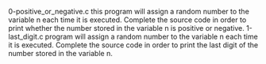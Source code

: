 0-positive_or_negative.c this program will assign a random number to the variable n each time it is executed. Complete the source code in order to print whether the number stored in the variable n is positive or negative.
1-last_digit.c program will assign a random number to the variable n each time it is executed. Complete the source code in order to print the last digit of the number stored in the variable n.
